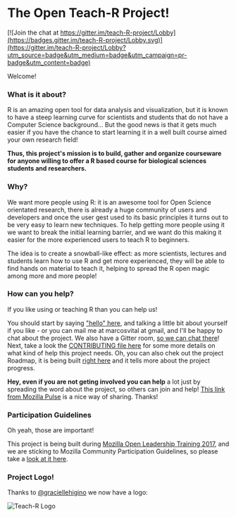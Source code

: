 # The Open Teach-R Project!

[![Join the chat at https://gitter.im/teach-R-project/Lobby](https://badges.gitter.im/teach-R-project/Lobby.svg)](https://gitter.im/teach-R-project/Lobby?utm_source=badge&utm_medium=badge&utm_campaign=pr-badge&utm_content=badge)

Welcome!

### What is it about?

R is an amazing open tool for data analysis and visualization, but it is known to have a steep learning curve for scientists and students that do not have a Computer Science background... But the good news is that it gets much easier if you have the chance to start learning it in a well built course aimed your own research field!

**Thus, this project's mission is to build, gather and organize courseware for anyone willing to offer a R based course for biological sciences students and researchers.**

### Why?

We want more people using R: it is an awesome tool for Open Science orientated research, there is already a huge community of users and developers and once the user gest used to its basic principles it turns out to be very easy to learn new techniques. To help getting more people using it we want to break the initial learning barrier, and we want do this making it easier for the more experienced users to teach R to beginners.

The idea is to create a snowball-like effect: as more scientists, lectures and students learn how to use R and get more experienced, they will be able to find hands on material to teach it, helping to spread the R open magic among more and more people!

### How can you help?

If you like using or teaching R than you can help us!

You should start by saying ["hello" here](https://github.com/marcosvital/teach-R-project/issues/1), and talking a little bit about yourself if you like - or you can mail me at marcosvital at gmail, and I'll be happy to chat about the project. We also have a Gitter room, [so we can chat there](https://gitter.im/teach-R-project/Lobby)!  Next, take a look the [CONTRIBUTING file here](https://github.com/marcosvital/teach-R-project/blob/master/CONTRIBUTING.md) for some more details on what kind of help this project needs. Oh, you can also chek out the project Roadmap, it is being built [right here](https://github.com/marcosvital/teach-R-project/blob/master/ROADMAP.md) and it tells more about the project progress. 

**Hey, even if you are not geting involved you can help** a lot just by spreading the word about the project, so others can join and help! [This link from Mozilla Pulse](https://www.mozillapulse.org/entry/238) is a nice way of sharing. Thanks!

### Participation Guidelines

Oh yeah, those are important!

This project is being built during [Mozilla Open Leadership Training 2017](https://mozilla.github.io/open-leadership-training-series/), and we are sticking to Mozilla Community Participation Guidelines, so please take a [look at it here](https://www.mozilla.org/en-US/about/governance/policies/participation/).

### Project Logo!

Thanks to [@graciellehigino](https://github.com/graciellehigino) we now have a logo:

![Teach-R Logo](https://github.com/marcosvital/teach-R-project/blob/master/TeachR.png)

